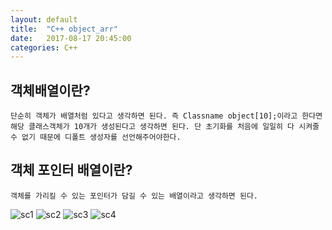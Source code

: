 ```yaml
---
layout: default
title:  "C++ object_arr"
date:   2017-08-17 20:45:00
categories: C++
---
```

## 객체배열이란?
~~~
단순히 객체가 배열처럼 있다고 생각하면 된다. 즉 Classname object[10];이라고 한다면 
해당 클래스객체가 10개가 생성된다고 생각하면 된다. 단 초기화를 처음에 일일히 다 시켜줄
수 없기 때문에 디폴트 생성자를 선언해주어야한다.
~~~
## 객체 포인터 배열이란?
~~~
객체를 가리킬 수 있는 포인터가 담길 수 있는 배열이라고 생각하면 된다.
~~~
![sc1](http://postfiles9.naver.net/MjAxNzA3MzFfMjA4/MDAxNTAxNDk3Nzc1NTIy.oxSLk_xJ5cs0Aue3o8d_Qmv9PDUpghZUPl8DYMWv5cUg.NwgxXywfEs-rZB9QiQm7tdC3TkK6N0pF4DR---0Gen4g.JPEG.qwq713/11.jpg?type=w2)
![sc2](http://postfiles13.naver.net/MjAxNzA3MzFfMjA4/MDAxNTAxNDk3Nzc1NzQ1.UluoCEf5gWtUqjeg8kmg_9BYcR6CVa-JX5-tZ52pWMcg.GRjkqS4NKVLc1LVUiBOf_4h0WPpplEA03lxsdupVtsUg.JPEG.qwq713/22.jpg?type=w2)
![sc3](http://postfiles6.naver.net/MjAxNzA3MzFfMTk3/MDAxNTAxNDk3Nzc1OTcx.Fn5FQiUD4LiZi57AQTF9_UKNhcufirgTMemia1cnfisg.7ec3slsIQSudS0sY2RqTx-CiQQDsvaFLIsSSFVJOd8kg.JPEG.qwq713/33.jpg?type=w2)
![sc4](http://postfiles9.naver.net/MjAxNzA3MzFfMjk2/MDAxNTAxNDk3ODgxMjEw.EBshhZ_qWoidUGB2I_LqeMmDvCtZHP9lOi2xWDyuuqQg.vR5dl7AUm_-INPOZ_j9WXzRnilNVBRaLaqYp5NTEtcwg.JPEG.qwq713/44.jpg?type=w2)
